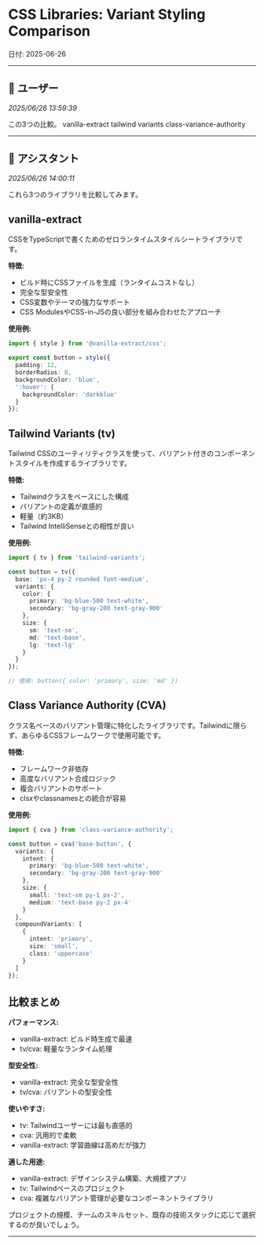 # CSS Libraries: Variant Styling Comparison

日付: 2025-06-26

---

## 👤 ユーザー
*2025/06/26 13:59:39*

この3つの比較。 
vanilla-extract
tailwind variants
class-variance-authority

---

## 🤖 アシスタント
*2025/06/26 14:00:11*

これら3つのライブラリを比較してみます。

## vanilla-extract

CSSをTypeScriptで書くためのゼロランタイムスタイルシートライブラリです。

**特徴:**
- ビルド時にCSSファイルを生成（ランタイムコストなし）
- 完全な型安全性
- CSS変数やテーマの強力なサポート
- CSS ModulesやCSS-in-JSの良い部分を組み合わせたアプローチ

**使用例:**
```typescript
import { style } from '@vanilla-extract/css';

export const button = style({
  padding: 12,
  borderRadius: 8,
  backgroundColor: 'blue',
  ':hover': {
    backgroundColor: 'darkblue'
  }
});
```

## Tailwind Variants (tv)

Tailwind CSSのユーティリティクラスを使って、バリアント付きのコンポーネントスタイルを作成するライブラリです。

**特徴:**
- Tailwindクラスをベースにした構成
- バリアントの定義が直感的
- 軽量（約3KB）
- Tailwind IntelliSenseとの相性が良い

**使用例:**
```typescript
import { tv } from 'tailwind-variants';

const button = tv({
  base: 'px-4 py-2 rounded font-medium',
  variants: {
    color: {
      primary: 'bg-blue-500 text-white',
      secondary: 'bg-gray-200 text-gray-900'
    },
    size: {
      sm: 'text-sm',
      md: 'text-base',
      lg: 'text-lg'
    }
  }
});

// 使用: button({ color: 'primary', size: 'md' })
```

## Class Variance Authority (CVA)

クラス名ベースのバリアント管理に特化したライブラリです。Tailwindに限らず、あらゆるCSSフレームワークで使用可能です。

**特徴:**
- フレームワーク非依存
- 高度なバリアント合成ロジック
- 複合バリアントのサポート
- clsxやclassnamesとの統合が容易

**使用例:**
```typescript
import { cva } from 'class-variance-authority';

const button = cva('base-button', {
  variants: {
    intent: {
      primary: 'bg-blue-500 text-white',
      secondary: 'bg-gray-200 text-gray-900'
    },
    size: {
      small: 'text-sm py-1 px-2',
      medium: 'text-base py-2 px-4'
    }
  },
  compoundVariants: [
    {
      intent: 'primary',
      size: 'small',
      class: 'uppercase'
    }
  ]
});
```

## 比較まとめ

**パフォーマンス:**
- vanilla-extract: ビルド時生成で最速
- tv/cva: 軽量なランタイム処理

**型安全性:**
- vanilla-extract: 完全な型安全性
- tv/cva: バリアントの型安全性

**使いやすさ:**
- tv: Tailwindユーザーには最も直感的
- cva: 汎用的で柔軟
- vanilla-extract: 学習曲線は高めだが強力

**適した用途:**
- vanilla-extract: デザインシステム構築、大規模アプリ
- tv: Tailwindベースのプロジェクト
- cva: 複雑なバリアント管理が必要なコンポーネントライブラリ

プロジェクトの規模、チームのスキルセット、既存の技術スタックに応じて選択するのが良いでしょう。

---
